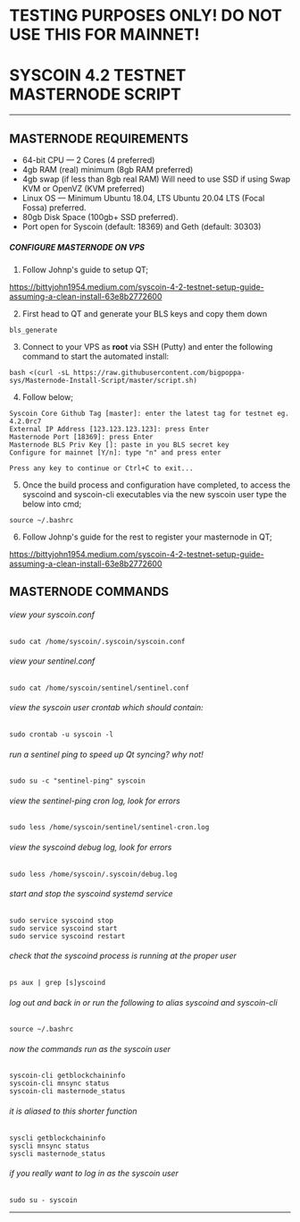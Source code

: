 # TESTING PURPOSES ONLY! DO NOT USE THIS FOR MAINNET!

# SYSCOIN 4.2 TESTNET MASTERNODE SCRIPT

---

## MASTERNODE REQUIREMENTS
* 64-bit CPU — 2 Cores (4 preferred)
* 4gb RAM (real) minimum (8gb RAM preferred)
* 4gb swap (if less than 8gb real RAM) Will need to use SSD if using Swap
KVM or OpenVZ (KVM preferred)
* Linux OS — Minimum Ubuntu 18.04, LTS Ubuntu 20.04 LTS (Focal Fossa) preferred.
* 80gb Disk Space (100gb+ SSD preferred).
* Port open for Syscoin (default: 18369) and Geth (default: 30303)

##### CONFIGURE MASTERNODE ON VPS

1. Follow Johnp's guide to setup QT;

https://bittyjohn1954.medium.com/syscoin-4-2-testnet-setup-guide-assuming-a-clean-install-63e8b2772600


2. First head to QT and generate your BLS keys and copy them down

```
bls_generate
```

3. Connect to your VPS as **root** via SSH (Putty) and enter the following command to start the automated install:

```
bash <(curl -sL https://raw.githubusercontent.com/bigpoppa-sys/Masternode-Install-Script/master/script.sh)
```

4. Follow below;

```
Syscoin Core Github Tag [master]: enter the latest tag for testnet eg. 4.2.0rc7
External IP Address [123.123.123.123]: press Enter
Masternode Port [18369]: press Enter
Masternode BLS Priv Key []: paste in you BLS secret key
Configure for mainnet [Y/n]: type "n" and press enter
 
Press any key to continue or Ctrl+C to exit...
```

5. Once the build process and configuration have completed, to access the syscoind and syscoin-cli executables via the new syscoin user type the below into cmd; 

```
source ~/.bashrc 
```

6. Follow Johnp's guide for the rest to register your masternode in QT;

https://bittyjohn1954.medium.com/syscoin-4-2-testnet-setup-guide-assuming-a-clean-install-63e8b2772600


## MASTERNODE COMMANDS

###### view your syscoin.conf
```
sudo cat /home/syscoin/.syscoin/syscoin.conf
```
 
###### view your sentinel.conf
```
sudo cat /home/syscoin/sentinel/sentinel.conf
```

###### view the syscoin user crontab which should contain: 
```*/10 * * * * /usr/local/bin/sentinel-ping
sudo crontab -u syscoin -l
```
 
###### run a sentinel ping to speed up Qt syncing? why not!
```
sudo su -c "sentinel-ping" syscoin
```

###### view the sentinel-ping cron log, look for errors
```
sudo less /home/syscoin/sentinel/sentinel-cron.log
```

###### view the syscoind debug log, look for errors
```
sudo less /home/syscoin/.syscoin/debug.log
``` 

###### start and stop the syscoind systemd service
```
sudo service syscoind stop
sudo service syscoind start
sudo service syscoind restart
```

###### check that the syscoind process is running at the proper user
```
ps aux | grep [s]yscoind
```

###### log out and back in or run the following to alias syscoind and syscoin-cli
```
source ~/.bashrc
```

###### now the commands run as the syscoin user
```
syscoin-cli getblockchaininfo
syscoin-cli mnsync status
syscoin-cli masternode_status
```

###### it is aliased to this shorter function 
```
syscli getblockchaininfo
syscli mnsync status
syscli masternode_status
```

###### if you really want to log in as the syscoin user
```
sudo su - syscoin
```

---
